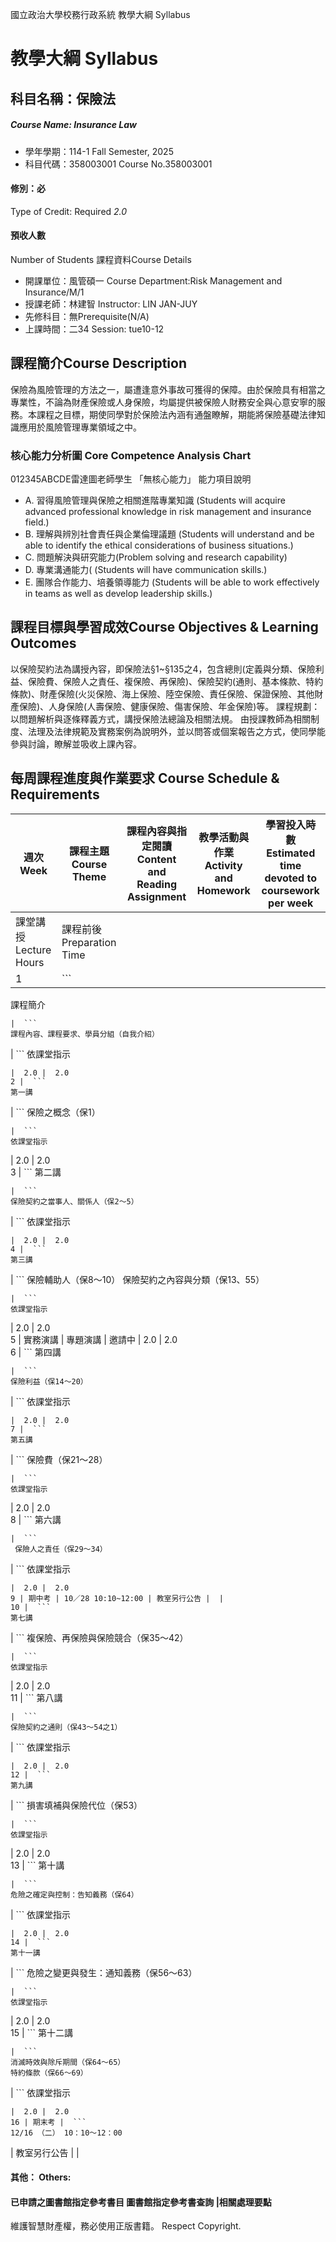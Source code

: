 國立政治大學校務行政系統 教學大綱 Syllabus
# 教學大綱 Syllabus
##  科目名稱：保險法 
#####  Course Name: Insurance Law
  * 學年學期：114-1 Fall Semester, 2025 
  * 科目代碼：358003001 Course No.358003001
#### 修別：必
Type of Credit: Required 
_2.0_
#### 預收人數
Number of Students
課程資料Course Details
  * 開課單位：風管碩一 Course Department:Risk Management and Insurance/M/1 
  * 授課老師：林建智 Instructor: LIN JAN-JUY 
  * 先修科目：無Prerequisite(N/A)
  * 上課時間：二34 Session: tue10-12
##  課程簡介Course Description
保險為風險管理的方法之一，屬遭逢意外事故可獲得的保障。由於保險具有相當之專業性，不論為財產保險或人身保險，均屬提供被保險人財務安全與心意安寧的服務。本課程之目標，期使同學對於保險法內涵有通盤瞭解，期能將保險基礎法律知識應用於風險管理專業領域之中。
###  核心能力分析圖 Core Competence Analysis Chart
012345ABCDE雷達圖老師學生
「無核心能力」 
能力項目說明
  * A. 習得風險管理與保險之相關進階專業知識 (Students will acquire advanced professional knowledge in risk management and insurance field.)
  * B. 理解與辨別社會責任與企業倫理議題 (Students will understand and be able to identify the ethical considerations of business situations.)
  * C. 問題解決與研究能力(Problem solving and research capability)
  * D. 專業溝通能力( (Students will have communication skills.)
  * E. 團隊合作能力、培養領導能力 (Students will be able to work effectively in teams as well as develop leadership skills.)
##  課程目標與學習成效Course Objectives & Learning Outcomes 
以保險契約法為講授內容，即保險法§1~§135之4，包含總則(定義與分類、保險利益、保險費、保險人之責任、複保險、再保險)、保險契約(通則、基本條款、特約條款)、財產保險(火災保險、海上保險、陸空保險、責任保險、保證保險、其他財產保險)、人身保險(人壽保險、健康保險、傷害保險、年金保險)等。
課程規劃：以問題解析與逐條釋義方式，講授保險法總論及相關法規。
由授課教師為相關制度、法理及法律規範及實務案例為說明外，並以問答或個案報告之方式，使同學能參與討論，瞭解並吸收上課內容。
##  每周課程進度與作業要求 Course Schedule & Requirements
週次 Week | 課程主題 Course Theme | 課程內容與指定閱讀 Content and Reading Assignment | 教學活動與作業 Activity and Homework | 學習投入時數 Estimated time devoted to coursework per week  
---|---|---|---|---  
課堂講授 Lecture Hours | 課程前後 Preparation Time  
1 |  ```
課程簡介
```
|  ```
課程內容、課程要求、學員分組（自我介紹）
```
|  ```
依課堂指示
```
|  2.0 |  2.0  
2 |  ```
第一講
```
|  ```
保險之概念（保1） 
```
|  ```
依課堂指示
```
|  2.0 |  2.0  
3 |  ```
第二講
```
|  ```
保險契約之當事人、關係人（保2～5） 
```
|  ```
依課堂指示
```
|  2.0 |  2.0  
4 |  ```
第三講
```
|  ```
保險輔助人（保8～10）
保險契約之內容與分類（保13、55）
```
|  ```
依課堂指示
```
|  2.0 |  2.0  
5 | 實務演講 | 專題演講 | 邀請中 | 2.0 | 2.0  
6 |  ```
第四講
```
|  ```
保險利益（保14～20）
```
|  ```
依課堂指示
```
|  2.0 |  2.0  
7 |  ```
第五講
```
|  ```
 保險費（保21～28）
```
|  ```
依課堂指示
```
|  2.0 |  2.0  
8 |  ```
第六講
```
|  ```
 保險人之責任（保29～34）
```
|  ```
依課堂指示
```
|  2.0 |  2.0  
9 | 期中考 | 10／28 10:10~12:00 | 教室另行公告 |  |   
10 |  ```
第七講
```
|  ```
複保險、再保險與保險競合（保35～42）
```
|  ```
依課堂指示
```
|  2.0 |  2.0  
11 |  ```
第八講
```
|  ```
保險契約之通則（保43～54之1）
```
|  ```
依課堂指示
```
|  2.0 |  2.0  
12 |  ```
第九講
```
|  ```
損害填補與保險代位（保53）
```
|  ```
依課堂指示
```
|  2.0 |  2.0  
13 |  ```
第十講
```
|  ```
危險之確定與控制：告知義務（保64）
```
|  ```
依課堂指示
```
|  2.0 |  2.0  
14 |  ```
第十一講 
```
|  ```
危險之變更與發生：通知義務（保56～63）
```
|  ```
依課堂指示
```
|  2.0 |  2.0  
15 |  ```
第十二講
```
|  ```
消滅時效與除斥期間（保64～65）
特約條款（保66～69）
```
|  ```
依課堂指示
```
|  2.0 |  2.0  
16 | 期末考 |  ```
12/16 （二） 10：10～12：00
```
| 教室另行公告 |  |   
####  其他： Others:
####  已申請之圖書館指定參考書目  圖書館指定參考書查詢 |相關處理要點
維護智慧財產權，務必使用正版書籍。 Respect Copyright.
